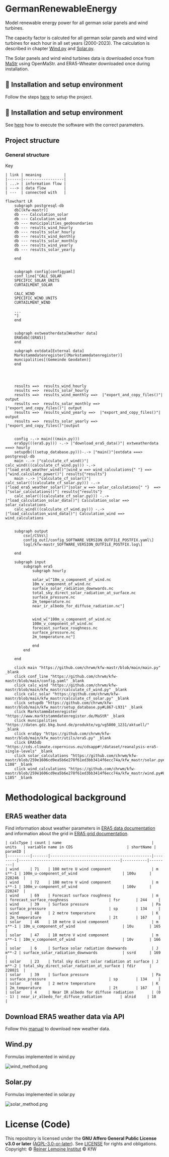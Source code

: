 # GermanRenewableEnergy
Model renewable energy power for all german solar panels and wind turbines.

The capacity factor is calcuted for all german solar panels and wind wind turbines for each hour in all set years (2000-2023).
The calculation is described in chapter [Wind.py](#Wind.py) and [Solar.py](#Solar.py).

The Solar panels and wind wind turbines data is downloaded once from [MaStr](https://www.marktstammdatenregister.de/MaStR) using OpenMaStr.
and ERA5-Wheater downloaded once during installation.


## :wrench: Installation and setup environment

Follow the steps [here](/docs/setup_and_install.md) to setup the project.

## :running: Installation and setup environment

See [here](/docs/run.md) how to execute the software with the correct parameters.

## Project structure

### General structure

Key
```
| link | meaning          |
|------|------------------|
| ...> | information flow |  
| ---> | data flow        |  
| ---  | connected with   | 
```


```mermaid
flowchart LR
    subgraph postgresql-db
    db[(kfw-mastr)]
    db --- Calculation_solar
    db --- Calculation_wind
    db --- municipalities_geoboundaries
    db --- results_wind_hourly
    db --- results_solar_hourly
    db --- results_wind_monthly
    db --- results_solar_monthly
    db --- results_wind_yearly
    db --- results_solar_yearly
    
    end
    
    
    subgraph config[configyaml]
    conf_line["CALC_SOLAR
    SPECIFIC_SOLAR_UNITS
    CURTAILMENT_SOLAR

    CALC_WIND
    SPECIFIC_WIND_UNITS
    CURTAILMENT_WIND
    
    ...
    "]
    end


    subgraph extweatherdata[Weather data]
    ERA5db[(ERA5)]
    end

    subgraph extdata[External data]
    Markstammdatenregister[(Markstammdatenregister)]
    muncipalities[(Gemeinde Geodaten)]
    end


   

    results ==>  results_wind_hourly
    results ==>  results_solar_hourly
    results ==>  results_wind_monthly ==>  |"export_and_copy_files()"| output
    results ==>  results_solar_monthly ==>  |"export_and_copy_files()"| output
    results ==>  results_wind_yearly ==>  |"export_and_copy_files()"| output
    results ==>  results_solar_yearly ==>  |"export_and_copy_files()"|output


    config -.-> main(((main.py)))
    era5py(((era5.py))) -.-> |"download_era5_data()"| extweatherdata ===> hourly
    setupdb(((setup_database.py)))-.-> |"main()"|extdata ===> postgresql-db
    main -.-> |"calculate_cf_wind()"| calc_wind(((calculate_cf_wind.py))) -.-> |"load_era5_weather_wind()"|wind_w ==> wind_calculations{" "} ==> |"wind.calculate_power()"| results{"results"}
    main -.-> |"calculate_cf_solar()"| calc_solar(((calculate_cf_solar.py))) -.-> |"load_era5_weather_solar()"|solar_w ==> solar_calculations{" "}  ==> |"solar_calculations()"| results{"results"}
    calc_solar(((calculate_cf_solar.py))) -.-> |"load_calculation_solar_data()"| Calculation_solar ==> solar_calculations
    calc_wind(((calculate_cf_wind.py))) -.-> |"load_calculation_wind_data()"| Calculation_wind ==> wind_calculations 


    subgraph output
        csv[/CSVs\]
        config_out[/config_SOFTWARE_VERSION_OUTFILE_POSTFIX.yaml\]
        log[/kfw-mastr_SOFTWARE_VERSION_OUTFILE_POSTFIX.log\]
        
    end

    subgraph input
        subgraph era5
            subgraph hourly
            
            solar_w["10m_u_component_of_wind.nc
            10m_v_component_of_wind.nc
            surface_solar_radiation_downwards.nc
            total_sky_direct_solar_radiation_at_surface.nc
            surface_pressure.nc
            2m_temperature.nc
            near_ir_albedo_for_diffuse_radiation.nc"]


            wind_w["100m_u_component_of_wind.nc
            100m_v_component_of_wind.nc
            forecast_surface_roughness.nc
            surface_pressure.nc
            2m_temperature.nc"]

            end
        end

    end

    click main "https://github.com/chrwm/kfw-mastr/blob/main/main.py" _blank
    click conf_line "https://github.com/chrwm/kfw-mastr/blob/main/config.yaml" _blank
    click calc_wind "https://github.com/chrwm/kfw-mastr/blob/main/kfw_mastr/calculate_cf_wind.py" _blank
    click calc_solar "https://github.com/chrwm/kfw-mastr/blob/main/kfw_mastr/calculate_cf_solar.py" _blank
    click setupdb "https://github.com/chrwm/kfw-mastr/blob/main/kfw_mastr/setup_database.py#L867-L931" _blank
    click Markstammdatenregister "https://www.marktstammdatenregister.de/MaStR" _blank
    click muncipalities "https://daten.gdz.bkg.bund.de/produkte/vg/vg5000_1231/aktuell/" _blank
    click era5py "https://github.com/chrwm/kfw-mastr/blob/main/kfw_mastr/utils/era5.py" _blank
    click ERA5db "https://cds.climate.copernicus.eu/cdsapp#!/dataset/reanalysis-era5-single-levels" _blank
    click solar_calculations "https://github.com/chrwm/kfw-mastr/blob/259e1606cd9ea5b6e278f61ed3bb3414f6ecc74a/kfw_mastr/solar.py#L58-L108" _blank
    click wind_calculations "https://github.com/chrwm/kfw-mastr/blob/259e1606cd9ea5b6e278f61ed3bb3414f6ecc74a/kfw_mastr/wind.py#L141-L185" _blank
```

# Methodological background

## ERA5 weather data

Find information about weather parameters in [ERA5 data documentation](https://confluence.ecmwf.int/display/CKB/ERA5%3A+data+documentation) and information about the grid in [ERA5 grid documentation](https://confluence.ecmwf.int/display/CKB/ERA5%3A+What+is+the+spatial+reference).

```
| calcType | count | name                                        | units   | variable name in CDS                        | shortName | paramID |
|----------|-------|---------------------------------------------|---------|---------------------------------------------|-----------|---------|
| wind     | 71    | 100 metre U wind component                  | m s**-1 | 100m_u-component_of_wind                    | 100u      | 228246  |
| wind     | 72    | 100 metre V wind component                  | m s**-1 | 100m_v-component_of_wind                    | 100v      | 228247  |
| wind     | 69    | Forecast surface roughness                  | m       | forecast_surface_roughness                  | fsr       | 244     |
| wind     | 39    | Surface pressure                            | Pa      | surface_pressure                            | sp        | 134     |
| wind     | 48    | 2 metre temperature                         | K       | 2m_temperature                              | 2t        | 167     |
| solar    | 46    | 10 metre U wind component                   | m s**-1 | 10m_u_component_of_wind                     | 10u       | 165     |
| solar    | 47    | 10 metre V wind component                   | m s**-1 | 10m_v_component_of_wind                     | 10v       | 166     |
| solar    | 6     | Surface solar radiation downwards           | J m**-2 | surface_solar_radiation_downwards           | ssrd      | 169     |
| solar    | 23    | Total sky direct solar radiation at surface | J m**-2 | total_sky_direct_solar_radiation_at_surface | fdir      | 228021  |
| solar    | 39    | Surface pressure                            | Pa      | surface_pressure                            | sp        | 134     |
| solar    | 48    | 2 metre temperature                         | K       | 2m_temperature                              | 2t        | 167     |
| solar    | 4     | Near IR albedo for diffuse radiation        | (0 - 1) | near_ir_albedo_for_diffuse_radiation        | alnid     | 18      |
```

## Download ERA5 weather data via API

Follow this [manual](/docs/download_era5.md) to download new weather data.

## Wind.py

Formulas implemented in wind.py

![wind_method.png](docs/wind_method.png)

## Solar.py

Formulas implemented in solar.py

![solar_method.png](docs/solar_method.png)

# License (Code)

This repository is licensed under the **GNU Affero General Public License v3.0 or later** ([AGPL-3.0-or-later](https://www.gnu.org/licenses/agpl-3.0.txt)).
See [LICENSE](LICENSE) for rights and obligations.
Copyright: © [Reiner Lemoine Institut](https://reiner-lemoine-institut.de) © KfW
